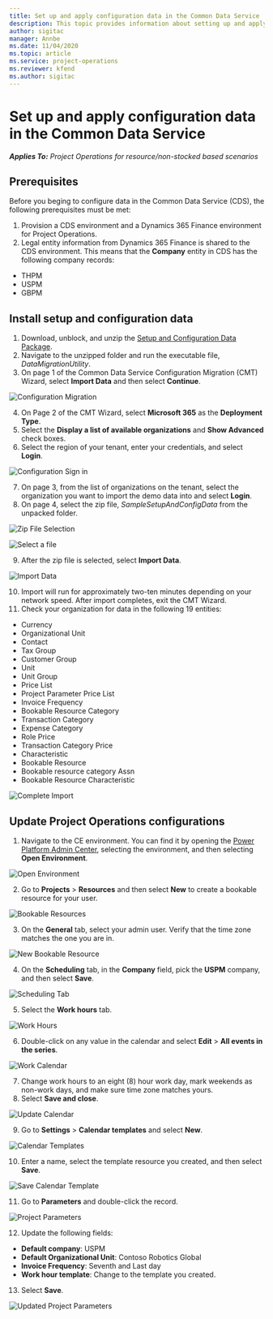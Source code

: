 ```yaml
---
title: Set up and apply configuration data in the Common Data Service 
description: This topic provides information about setting up and applying configuration data in Project Operations.
author: sigitac
manager: Annbe
ms.date: 11/04/2020
ms.topic: article
ms.service: project-operations
ms.reviewer: kfend 
ms.author: sigitac
---
```


# Set up and apply configuration data in the Common Data Service 

_**Applies To:** Project Operations for resource/non-stocked based scenarios_

## Prerequisites

Before you beging to configure data in the Common Data Service (CDS), the following prerequisites must be met:

1.	Provision a CDS environment and a Dynamics 365 Finance environment for Project Operations.
2.	Legal entity information from Dynamics 365 Finance is shared to the CDS environment. This means that the **Company** entity in CDS has the following company records:
  - THPM
  - USPM
  - GBPM

## Install setup and configuration data

1. Download, unblock, and unzip the [Setup and Configuration Data Package](https://download.microsoft.com/download/1/3/4/1349369c-6209-42b7-b3b4-5be0e67cacd8/ProjOpsSampleSetupData-%20Integrated%20UR1.zip).
2. Navigate to the unzipped folder and run the executable file, *DataMigrationUtility*.
3. On page 1 of the Common Data Service Configuration Migration (CMT) Wizard, select **Import Data** and then select **Continue**.

![Configuration Migration](./media/1ConfigurationMigration.png)

4. On Page 2 of the CMT Wizard, select **Microsoft 365** as the **Deployment Type**.
5. Select the **Display a list of available organizations** and **Show Advanced** check boxes.
6. Select the region of your tenant, enter your credentials, and select **Login**.

![Configuration Sign in](./media/2ConfigurationSignin.png)

7. On page 3, from the list of organizations on the tenant, select the organization you want to import the demo data into and select **Login**.
8. On page 4, select the zip file, *SampleSetupAndConfigData* from the unpacked folder.

![Zip File Selection](./media/3ZipFile.png)

![Select a file](./media/4SelectAFile.png)

9. After the zip file is selected, select **Import Data**.

![Import Data](./media/5ImportData.png)

10. Import will run for approximately two-ten minutes depending on your network speed. After import completes, exit the CMT Wizard. 
11. Check your organization for data in the following 19 entities:

  - Currency
  - Organizational Unit
  - Contact
  - Tax Group
  - Customer Group
  - Unit
  - Unit Group
  - Price List
  - Project Parameter Price List
  - Invoice Frequency
  - Bookable Resource Category
  - Transaction Category
  - Expense Category
  - Role Price
  - Transaction Category Price
  - Characteristic
  - Bookable Resource
  - Bookable resource category Assn
  - Bookable Resource Characteristic

![Complete Import](./media/6CompleteImport.png)

## Update Project Operations configurations

1. Navigate to the CE environment. You can find it by opening the [Power Platform Admin Center](https://admin.powerplatform.microsoft.com/environments), selecting the environment, and then selecting **Open Environment**. 

![Open Environment](./media/7OpenEnvironment.png)

2. Go to **Projects** > **Resources** and then select **New** to create a bookable resource for your user.

![Bookable Resources](./media/8BookableResources.png)

3. On the **General** tab, select your admin user. Verify that the time zone matches the one you are in. 

![New Bookable Resource](./media/9NewBookableResource.png)

4. On the **Scheduling** tab, in the **Company** field, pick the **USPM** company, and then select **Save**. 

![Scheduling Tab](./media/10SchedulingTab.png)

5. Select the **Work hours** tab.  

![Work Hours](./media/11WorkHours.png)

6. Double-click on any value in the calendar and select **Edit** > **All events in the series**. 

![Work Calendar](./media/12WorkCalendar.png)

7. Change work hours to an eight (8) hour work day, mark weekends as non-work days, and make sure time zone matches yours. 
8. Select **Save and close**.

![Update Calendar](./media/13UpdateCalendar.png)

9. Go to **Settings** > **Calendar templates** and select **New**.
 
 ![Calendar Templates](./media/14CalendarTemplates.png)
 
 10. Enter a name, select the template resource you created, and then select **Save**. 
 
 ![Save Calendar Template](./media/15SaveCalendarTemplate.png)
 
 11. Go to **Parameters** and double-click the record. 
 
 ![Project Parameters](./media/16ProjectParameters.png)
 
12. Update the following fields:

 - **Default company**: USPM
 - **Default Organizational Unit**: Contoso Robotics Global
 - **Invoice Frequency**: Seventh and Last day
 - **Work hour template**: Change to the template you created.

13. Select **Save**. 

![Updated Project Parameters](./media/17UpdatedProjectParameters.png)
